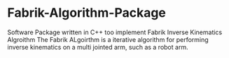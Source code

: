 # Fabrik-Algorithm-Package
Software Package written in C++ too implement Fabrik Inverse Kinematics Algroithm
The Fabrik ALgoirthm is a iterative algorithm for performing inverse kinematics on a multi jointed arm, such as a robot arm.

